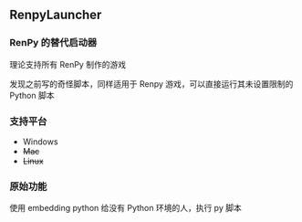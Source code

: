## RenpyLauncher
###  RenPy 的替代启动器
理论支持所有 RenPy 制作的游戏

发现之前写的奇怪脚本，同样适用于 Renpy 游戏，可以直接运行其未设置限制的 Python 脚本

### 支持平台
- Windows
- ~~Mac~~
- ~~Linux~~

### 原始功能
使用  embedding python 给没有 Python 环境的人，执行 py 脚本

